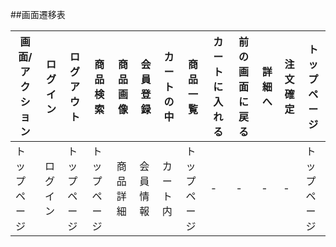   ##画面遷移表
  
  |画面/アクション|ログイン|ログアウト|商品検索|商品画像|会員登録|カートの中|商品一覧|カートに入れる|前の画面に戻る|詳細へ|注文確定|トップページ|
  |--------------|--------|---------|-------|--------|--------|---------|--------|-------------|-------------|-----|--------|-----------|
  |トップページ|ログイン|トップページ|トップページ|商品詳細|会員情報|カート内|トップページ|-|-|-|-|トップページ|
  
